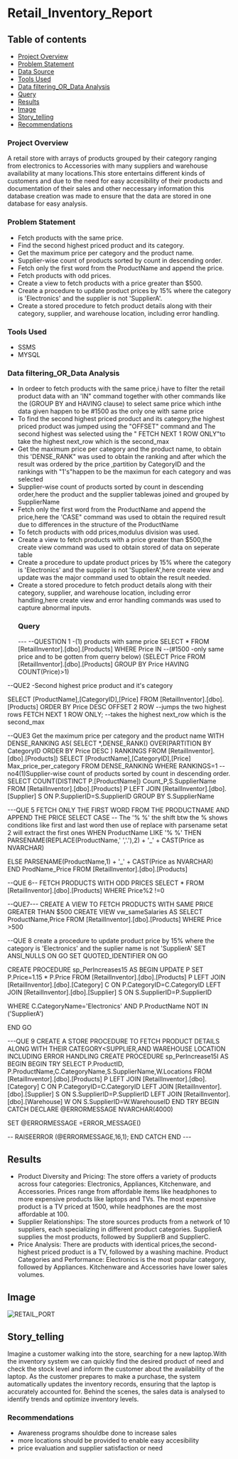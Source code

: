 
# Retail_Inventory_Report
## Table of contents 
- [Project Overview](#project-overview)
- [Problem Statement](#problem-statement)
- [Data Source](#data-source)
- [Tools Used](#tools-used)
- [Data filtering_OR_Data Analysis](#Data_filtering_OR-Data_analysis)
- [Query](#Query)
- [Results](#results)
- [Image](#Image)
- [Story_telling](#Story_telling)
- [Recommendations](#recommendations)
### Project Overview
A retail store with arrays of products grouped by their category ranging from electronics to Accessories with many suppliers and warehouse availability at many locations.This store entertains different kinds of customers and due to the need for easy accesibility of their products and documentation of their sales and other neccessary information this database creation was made to ensure that the data are stored in one database for easy analysis.

### Problem Statement
- Fetch products with the same price.
- Find the second highest priced product and its category.
- Get the maximum price per category and the product name.
- Supplier-wise count of products sorted by count in descending order.
- Fetch only the first word from the ProductName and append the price.
- Fetch products with odd prices.
- Create a view to fetch products with a price greater than $500.
- Create a procedure to update product prices by 15% where the category is 'Electronics' and the supplier is not 'SupplierA'.
- Create a stored procedure to fetch product details along with their category, supplier, and warehouse location, including error handling.
### Tools Used
- SSMS
- MYSQL
### Data filtering_OR_Data Analysis
- In ordeer to fetch products with the same price,i have to filter the retail product data with an 'IN" command together with other commands like the (GROUP BY and HAVING clause) to select same price which inthe data given happen to be #1500 as the only one with same price
- To find the second highest priced product and its category,the highest priced product was jumped using the "OFFSET" command and The second highest was selected using the " FETCH NEXT 1 ROW ONLY"to take the highest next_row which is the second_max
- Get the maximum price per category and the product name, to obtain this 'DENSE_RANK" was used to obtain the ranking and after which the result was ordered by the price ,partition by CategoryID and the rankings with "1's"happen to be the maximun for each category and was selected
- Supplier-wise count of products sorted by count in descending order,here the product and the supplier tablewas joined and grouped by SupplierName 
- Fetch only the first word from the ProductName and append the price,here  the 'CASE" command was used to obtain the required result due to differences in the structure of the ProductName
- To fetch products with odd prices,modulus division was used.
- Create a view to fetch products with a price greater than $500,the create view command was used to obtain stored of data on seperate table
- Create a procedure to update product prices by 15% where the category is 'Electronics' and the supplier is not 'SupplierA',here create view and update was the major command used to obtain the result needed.
- Create a stored procedure to fetch product details along with their category, supplier, and warehouse location, including error handling,here create view and error handling commands was used to capture abnormal inputs.
  ### Query
  --- --QUESTION 1
-(1) products with same price
SELECT * FROM  [RetailInventor].[dbo].[Products]
WHERE Price IN  --(#1500 -only same price and to be gotten from querry below)
(SELECT Price FROM [RetailInventor].[dbo].[Products]
GROUP BY Price
HAVING COUNT(Price)>1)


 --QUE2 -Second highest price product and it's category
 
 SELECT [ProductName],[CategoryID],[Price] FROM [RetailInventor].[dbo].[Products]
 ORDER BY Price DESC
 OFFSET 2 ROW     --jumps the two highest rows
 FETCH NEXT 1 ROW ONLY; --takes the highest next_row which is the second_max

 --QUE3 Get the maximum price per category and the product name
 WITH DENSE_RANKING AS(
 SELECT *,DENSE_RANK() OVER(PARTITION BY CategoryID ORDER BY Price DESC ) RANKINGS FROM [RetailInventor].[dbo].[Products])
 SELECT [ProductName],[CategoryID],[Price] Max_price_per_category FROM DENSE_RANKING 
WHERE RANKINGS=1
--no4(1)Supplier-wise count of products sorted by count in descending order.
SELECT COUNT(DISTINCT P.[ProductName])  Count_P,S.SupplierName
  FROM [RetailInventor].[dbo].[Products] P
  LEFT JOIN [RetailInventor].[dbo].[Supplier] S
ON P.SupplierID=S.SupplierID
GROUP BY S.SupplierName


---QUE 5 FETCH ONLY THE FIRST WORD FROM THE PRODUCTNAME AND APPEND THE PRICE
SELECT 
CASE 
   -- The '% %' the shift btw the % shows conditions like first and last word then use of replace with parsename setat 2 will extract the first ones
   WHEN ProductName LIKE '% %' THEN PARSENAME(REPLACE(ProductName,' ','.'),2) + '_' +  CAST(Price as NVARCHAR)
   
   ELSE PARSENAME(ProductName,1) + '_' +    CAST(Price as NVARCHAR)  
   END  ProdName_Price
   FROM [RetailInventor].[dbo].[Products]

   
--QUE 6-- FETCH PRODUCTS WITH ODD PRICES
SELECT * FROM [RetailInventor].[dbo].[Products] 
  WHERE Price%2 !=0

  --QUE7--- CREATE A VIEW TO FETCH PRODUCTS WITH SAME PRICE GREATER THAN $500
  CREATE VIEW vw_sameSalaries AS
  SELECT ProductName,Price FROM [RetailInventor].[dbo].[Products] 
  WHERE Price >500 

  --QUE 8 create a procedure to update product price by 15% where the category is 'Electronics' and the suplier name is not 'SupplierA'
SET ANSI_NULLS ON
GO
SET QUOTED_IDENTIFIER ON
GO

CREATE PROCEDURE sp_PerIncreases15
AS
BEGIN
UPDATE  P
 SET P.Price=1.15 * P.Price FROM [RetailInventor].[dbo].[Products] P
LEFT JOIN [RetailInventor].[dbo].[Category] C
ON P.CategoryID=C.CategoryID
LEFT JOIN [RetailInventor].[dbo].[Supplier] S
ON S.SupplierID=P.SupplierID 
 
 WHERE C.CategoryName='Electronics' AND P.ProductName NOT IN ('SupplierA')



END
GO

---QUE 9 CREATE A STORE PROCEDURE TO FETCH PRODUCT DETAILS ALONG WITH THEIR CATEGORY<SUPPLIER,AND WAREHOUSE LOCATION INCLUDING ERROR HANDLING
CREATE PROCEDURE sp_PerIncrease15I
AS
BEGIN
BEGIN TRY
SELECT P.ProductID, P.ProductName,C.CategoryName,S.SupplierName,W.Locations
 FROM [RetailInventor].[dbo].[Products] P
LEFT JOIN [RetailInventor].[dbo].[Category] C
ON P.CategoryID=C.CategoryID
LEFT JOIN [RetailInventor].[dbo].[Supplier] S
ON S.SupplierID=P.SupplierID 
LEFT JOIN [RetailInventor].[dbo].[Warehouse] W
ON S.SupplierID=W.WarehouseID 
   END TRY
   BEGIN CATCH
   DECLARE @ERRORMESSAGE NVARCHAR(4000)
    
   SET @ERRORMESSAGE =ERROR_MESSAGE()
   
 --  RAISEERROR (@ERRORMESSAGE,16,1);
   END CATCH
   END     ---

## Results

- Product Diversity and Pricing:
The store offers a variety of products across four categories: Electronics, Appliances, Kitchenware, and Accessories.
Prices range from affordable items like headphones to more expensive products like laptops and TVs.
The most expensive product is a TV priced at 1500, while headphones are the most affordable at 100.
- Supplier Relationships:
The store sources products from a network of 10 suppliers, each specializing in different product categories.
SupplierA supplies the most products, followed by SupplierB and SupplierC.
- Price Analysis:
There are products with identical prices,the second-highest priced product is a TV, followed by a washing machine.
Product Categories and Performance:
Electronics is the most popular category, followed by Appliances.
Kitchenware and Accessories have lower sales volumes.
## Image

![RETAIL_PORT](https://github.com/user-attachments/assets/65120631-2be0-4c96-a7d8-b424ff6cbd0d)

## Story_telling
Imagine a customer walking into the store, searching for a new laptop.With the inventory system we can quickly find the desired product of need and check the stock level and inform the customer about the availability of the laptop. As the customer prepares to make a purchase, the system automatically updates the inventory records, ensuring that the laptop is accurately accounted for.
Behind the scenes, the sales data is analysed to identify trends and optimize inventory levels.
### Recommendations
- Awareness programs shouldbe done to increase sales
- more locations should be provided to enable easy accesibility
- price evaluation and supplier satisfaction or need


